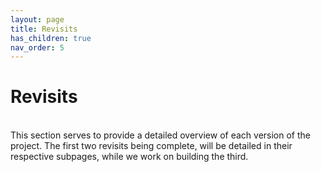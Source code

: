 ```yaml
---
layout: page
title: Revisits
has_children: true
nav_order: 5
---
```


# Revisits
<br>
This section serves to provide a detailed overview of each version of the project. The first two revisits being complete, will be detailed in their respective subpages, while we work on building the third.